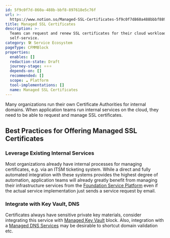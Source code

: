 ```yaml
---
id: 5f9c0f7d-860a-488b-bbf8-897618e5c76f
url: >-
  https://www.notion.so/Managed-SSL-Certificates-5f9c0f7d860a488bbbf8897618e5c76f
title: Managed SSL Certificates
description: >-
  Teams can request and renew SSL certificates for their cloud workloads in
  self-service.
category: 🛠 Service Ecosystem
pageType: CFMMBlock
properties:
  enables: []
  redaction-state: Draft
  journey-stage: ⭐️⭐️⭐️
  depends-on: []
  recommended: []
  scope: ☁️ Platform
  tool-implementations: []
  name: Managed SSL Certificates
---
```


Many organizations run their own Certificate Authorities for internal domains. When application teams run internal services on the cloud, they need to be able to request and manage SSL certificates. 

## Best Practices for Offering Managed SSL Certificates

### Leverage Existing Internal Services

Most organizations already have internal processes for managing certificates, e.g. via an ITSM ticketing system. While a direct and fully automated integration with these systems provides the highest degree of automation, application teams will already greatly benefit from managing their infrastructure services from the [Foundation Service Platform](./foundation-service-platform.md) even if the actual service implementation just sends a service request by email. 

### Integrate with Key Vault, DNS

Certificates always have sensitive private key materials, consider integrating this service with [Managed Key Vault](./managed-key-vault.md) block. Also, integration with a [Managed DNS Services](./managed-dns-services.md) may be desirable to shortcut domain validation etc.